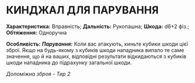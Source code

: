 ﻿# КИНДЖАЛ ДЛЯ ПАРУВАННЯ

**Характеристика:** Вправність; **Дальність:** Рукопашна; **Шкода:** d6+2 фіз.; **Обтяження:** Одноручна

**Особливість:** ***Парування:*** Коли вас атакують, киньте кубики шкоди цієї зброї. Якщо на будь-якому з кубиків шкоди нападника випало те саме значення, що й на ваших, відповідні результати відкидаються з кубиків шкоди нападника до підрахунку загальної шкоди.

*Допоміжна зброя - Тир 2*